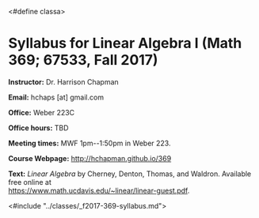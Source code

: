 <#define classa>
# Syllabus for Linear Algebra I (Math 369; 67533, Fall 2017)

**Instructor:** Dr. Harrison Chapman

**Email:** hchaps [at] gmail.com

**Office:** Weber 223C

**Office hours:** TBD

**Meeting times:** MWF 1pm--1:50pm in Weber 223.

**Course Webpage:** <http://hchapman.github.io/369>

**Text:** *Linear Algebra* by Cherney, Denton, Thomas, and Waldron. Available free online at \
<https://www.math.ucdavis.edu/~linear/linear-guest.pdf>.

<#include "../classes/_f2017-369-syllabus.md">
